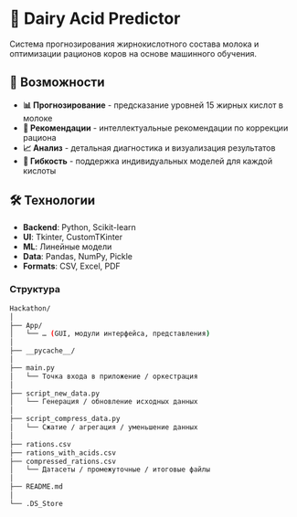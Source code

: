 # 🐄 Dairy Acid Predictor

Система прогнозирования жирнокислотного состава молока и оптимизации рационов коров на основе машинного обучения.

## 🚀 Возможности

- **📊 Прогнозирование** - предсказание уровней 15 жирных кислот в молоке
- **🎯 Рекомендации** - интеллектуальные рекомендации по коррекции рациона
- **📈 Анализ** - детальная диагностика и визуализация результатов
- **🔄 Гибкость** - поддержка индивидуальных моделей для каждой кислоты

## 🛠 Технологии

- **Backend**: Python, Scikit-learn
- **UI**: Tkinter, CustomTKinter
- **ML**: Линейные модели
- **Data**: Pandas, NumPy, Pickle
- **Formats**: CSV, Excel, PDF

### Структура
```bash
Hackathon/
│
├── App/  
│   └── … (GUI, модули интерфейса, представления)  
│
├── __pycache__/  
│
├── main.py  
│   └── Точка входа в приложение / оркестрация  
│
├── script_new_data.py  
│   └── Генерация / обновление исходных данных  
│
├── script_compress_data.py  
│   └── Сжатие / агрегация / уменьшение данных  
│
├── rations.csv  
├── rations_with_acids.csv  
├── compressed_rations.csv  
│   └── Датасеты / промежуточные / итоговые файлы  
│
├── README.md  
│
└── .DS_Store  

